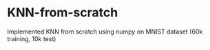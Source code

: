 # KNN-from-scratch
Implemented KNN from scratch using numpy on MNIST dataset (60k training, 10k test)
